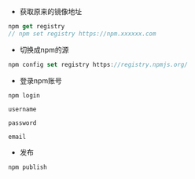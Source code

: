 - 获取原来的镜像地址
```javascript
npm get registry
// npm set registry https://npm.xxxxxx.com
```

- 切换成npm的源
```javascript
npm config set registry https://registry.npmjs.org/
```

- 登录npm账号
```
npm login

username

password

email
```

- 发布 
```
npm publish
```

